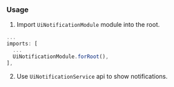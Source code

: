 ### Usage

1. Import `UiNotificationModule` module into the root.

```typescript
...
imports: [
  ...
  UiNotificationModule.forRoot(),
],
```

2. Use `UiNotificationService` api to show notifications.
